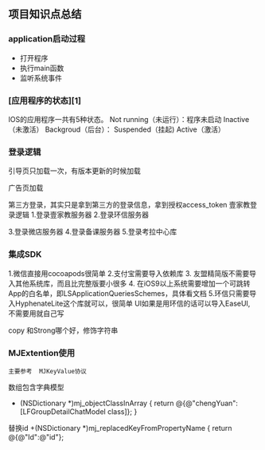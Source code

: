 
## 项目知识点总结
### application启动过程
-  打开程序
- 执行main函数
- 监听系统事件

### [应用程序的状态][1]
IOS的应用程序一共有5种状态。
Not running（未运行）：程序未启动
Inactive（未激活）
Backgroud（后台）：
Suspended（挂起)
Active（激活）

### 登录逻辑
引导页只加载一次，有版本更新的时候加载

广告页加载

第三方登录，其实只是拿到第三方的登录信息，拿到授权access\_token
壹家教登录逻辑
1.登录壹家教服务器
2.登录环信服务器


3.登录微店服务器
4.登录备课服务器
5.登录考拉中心库


### 集成SDK
1.微信直接用cocoapods很简单
2.支付宝需要导入依赖库
3. 友盟精简版不需要导入其他系统库，而且比完整版要小很多
4. 在iOS9以上系统需要增加一个可跳转App的白名单，即LSApplicationQueriesSchemes，具体看文档
5.环信只需要导入HyphenateLite这个库就可以，很简单 UI如果是用环信的话可以导入EaseUI, 不需要用就自己写


copy 和Strong哪个好，修饰字符串


### MJExtention使用
    主要参考  MJKeyValue协议
数组包含字典模型

+ (NSDictionary *)mj_objectClassInArray {
return @{@"chengYuan":[LFGroupDetailChatModel class]};
}

替换id
+(NSDictionary *)mj_replacedKeyFromPropertyName {
return @{@"Id":@"id"};
